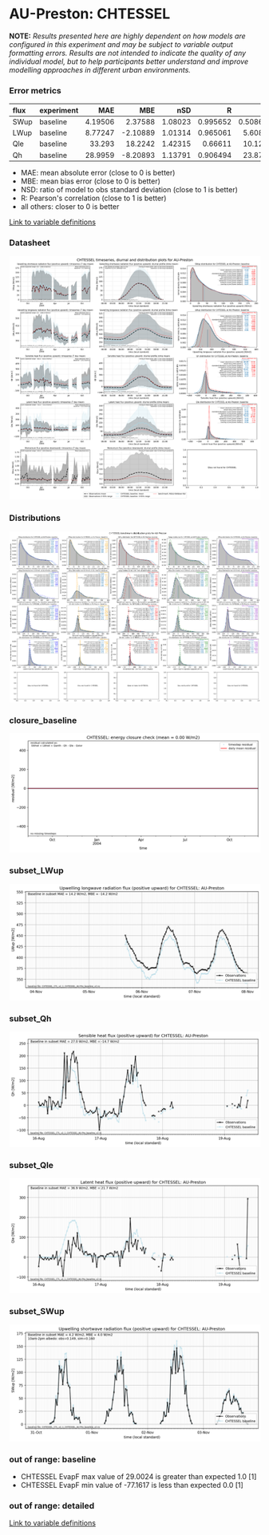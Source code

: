 # AU-Preston: CHTESSEL

**NOTE:** *Results presented here are highly dependent on how models are configured in this experiment and may be subject to variable output formatting errors. Results are not intended to indicate the quality of any individual model, but to help participants better understand and improve modelling approaches in different urban environments.*

### Error metrics

| flux   | experiment   |      MAE |      MBE |     nSD |        R |       5th |     95th |    RMSE |    cRMSE |     AMBE |     1-nSD |       1-R |   nSkewness |   nKurtosis |   Overlap |
|:-------|:-------------|---------:|---------:|--------:|---------:|----------:|---------:|--------:|---------:|---------:|----------:|----------:|------------:|------------:|----------:|
| SWup   | baseline     |  4.19506 |  2.37588 | 1.08023 | 0.995652 |  0.508689 | 12.0247  |  6.3249 | 0.125823 |  2.37588 | 0.0802314 | 0.0043483 |   0.083625  |   0.145596  | 0.0718643 |
| LWup   | baseline     |  8.77247 | -2.10889 | 1.01314 | 0.965061 |  5.60885  |  0.33476 | 11.3886 | 0.266401 |  2.10889 | 0.013138  | 0.0349395 |   0.0537722 |   0.0857844 | 0.0576653 |
| Qle    | baseline     | 33.293   | 18.2242  | 1.42315 | 0.66611  | 10.1265   | 74.6359  | 58.2659 | 1.06273  | 18.2242  | 0.423149  | 0.33389   |   0.150006  |   0.261561  | 0.159918  |
| Qh     | baseline     | 28.9959  | -8.20893 | 1.13791 | 0.906494 | 23.8725   | 21.5282  | 45.0467 | 0.481478 |  8.20893 | 0.137906  | 0.0935062 |   0.102876  |   0.313304  | 0.174927  |

 - MAE: mean absolute error (close to 0 is better)
 - MBE: mean bias error (close to 0 is better)
 - NSD: ratio of model to obs standard deviation (close to 1 is better)
 - R: Pearson's correlation (close to 1 is better)
 - all others: closer to 0 is better

[Link to variable definitions](../modelattrs/variable_definitions.md)

### <a name="datasheet"></a>Datasheet
[![CHTESSEL_AU-Preston_Datasheet.png](CHTESSEL_AU-Preston_Datasheet.png)](CHTESSEL_AU-Preston_Datasheet.png)

### <a name="distributions"></a>Distributions
[![CHTESSEL_AU-Preston_Distributions.png](CHTESSEL_AU-Preston_Distributions.png)](CHTESSEL_AU-Preston_Distributions.png)

### <a name="closure_baseline"></a>closure_baseline
[![CHTESSEL_AU-Preston_closure_baseline.png](CHTESSEL_AU-Preston_closure_baseline.png)](CHTESSEL_AU-Preston_closure_baseline.png)

### <a name="subset_lwup"></a>subset_LWup
[![CHTESSEL_AU-Preston_subset_LWup.png](CHTESSEL_AU-Preston_subset_LWup.png)](CHTESSEL_AU-Preston_subset_LWup.png)

### <a name="subset_qh"></a>subset_Qh
[![CHTESSEL_AU-Preston_subset_Qh.png](CHTESSEL_AU-Preston_subset_Qh.png)](CHTESSEL_AU-Preston_subset_Qh.png)

### <a name="subset_qle"></a>subset_Qle
[![CHTESSEL_AU-Preston_subset_Qle.png](CHTESSEL_AU-Preston_subset_Qle.png)](CHTESSEL_AU-Preston_subset_Qle.png)

### <a name="subset_swup"></a>subset_SWup
[![CHTESSEL_AU-Preston_subset_SWup.png](CHTESSEL_AU-Preston_subset_SWup.png)](CHTESSEL_AU-Preston_subset_SWup.png)

### out of range: baseline

 - CHTESSEL EvapF max value of 29.0024 is greater than expected 1.0 [1]
 - CHTESSEL EvapF min value of -77.1617 is less than expected 0.0 [1]

### out of range: detailed



[Link to variable definitions](../modelattrs/variable_definitions.md)

